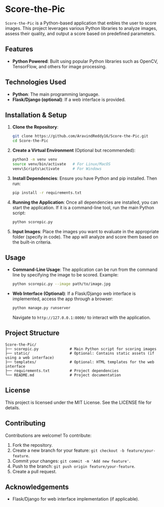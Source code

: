 # Score-the-Pic

`Score-the-Pic` is a Python-based application that enbles the user to score images. This project leverages various Python libraries to analyze images, assess their quality, and output a score based on predefined parameters.

## Features

- **Python Powered**: Built using popular Python libraries such as OpenCV, TensorFlow, and others for image processing.

## Technologies Used

- **Python**: The main programming language.
- **Flask/Django (optional)**: If a web interface is provided.

## Installation & Setup

1. **Clone the Repository**:
   ```bash
   git clone https://github.com/AravindReddy16/Score-the-Pic.git
   cd Score-the-Pic
   ```

2. **Create a Virtual Environment** (Optional but recommended):
   ```bash
   python3 -m venv venv
   source venv/bin/activate   # For Linux/MacOS
   venv\Scripts\activate      # For Windows
   ```

3. **Install Dependencies**:
   Ensure you have Python and pip installed. Then run:
   ```bash
   pip install -r requirements.txt
   ```

4. **Running the Application**:
   Once all dependencies are installed, you can start the application. If it is a command-line tool, run the main Python script:
   ```bash
   python scorepic.py
   ```

5. **Input Images**:
   Place the images you want to evaluate in the appropriate folder (specify in code). The app will analyze and score them based on the built-in criteria.

## Usage

- **Command-Line Usage**: The application can be run from the command line by specifying the image to be scored. Example:
   ```bash
   python scorepic.py --image path/to/image.jpg
   ```

- **Web Interface (Optional)**: If a Flask/Django web interface is implemented, access the app through a browser:
   ```bash
   python manage.py runserver
   ```
   Navigate to `http://127.0.0.1:8000/` to interact with the application.

## Project Structure

```
Score-the-Pic/
├── scorepic.py              # Main Python script for scoring images
├── static/                  # Optional: Contains static assets (if using a web interface)
├── templates/               # Optional: HTML templates for the web interface
├── requirements.txt         # Project dependencies
└── README.md                # Project documentation
```

## License

This project is licensed under the MIT License. See the LICENSE file for details.

## Contributing

Contributions are welcome! To contribute:
1. Fork the repository.
2. Create a new branch for your feature: `git checkout -b feature/your-feature`.
3. Commit your changes: `git commit -m 'Add new feature'`.
4. Push to the branch: `git push origin feature/your-feature`.
5. Create a pull request.

## Acknowledgements

- Flask/Django for web interface implementation (if applicable).
